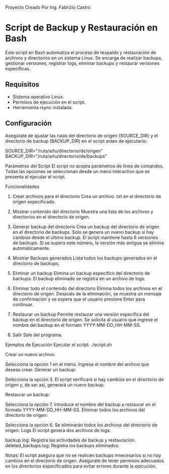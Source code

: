 Proyecto Creado Por Ing. Fabrizio Castro

# Script de Backup y Restauración en Bash

Este script en Bash automatiza el proceso de respaldo y restauración de archivos y directorios en un sistema Linux.
Se encarga de realizar backups, gestionar versiones, registrar logs, eliminar backups y restaurar versiones específicas.

## Requisitos

- Sistema operativo Linux.
- Permisos de ejecución en el script.
- Herramienta rsync instalada.

## Configuración

Asegúrate de ajustar las rutas del directorio de origen (SOURCE_DIR) y el directorio de backup (BACKUP_DIR)
en el script antes de ejecutarlo:

SOURCE_DIR="/ruta/a/tu/directorio/de/origen"
BACKUP_DIR="/ruta/a/tu/directorio/de/backups"

Parámetros del Script
El script no acepta parámetros de línea de comandos.
Todas las opciones se seleccionan desde un menú interactivo que se presenta al ejecutar el script.

Funcionalidades
1. Crear archivos para el directorio
Crea un archivo .txt en el directorio de origen especificado.

2. Mostrar contenido del directorio
Muestra una lista de los archivos y directorios en el directorio de origen.

3. Generar backup del directorio
Crea un backup del directorio de origen en el directorio de backups.
Solo se genera un nuevo backup si hay cambios desde el último backup.
El script mantiene hasta 6 versiones de backups.
Si se supera este número, la versión más antigua se elimina automáticamente.

4. Mostrar Backups generados
Lista todos los backups generados en el directorio de backups.

5. Eliminar un backup
Elimina un backup específico del directorio de backups. El backup eliminado se registra en un archivo de logs.

6. Eliminar todo el contenido del directorio
Elimina todos los archivos en el directorio de origen. Después de la eliminación,
se muestra un mensaje de confirmación y se espera que el usuario presione Enter para continuar.

7. Restaurar un backup
Permite restaurar una versión específica del backup en el directorio de origen.
Se solicita al usuario que ingrese el nombre del backup en el formato YYYY-MM-DD_HH-MM-SS.

8. Salir
Sale del programa.

Ejemplos de Ejecución
Ejecutar el script: ./script.sh

Crear un nuevo archivo:

Selecciona la opción 1 en el menú.
Ingresa el nombre del archivo que deseas crear.
Generar un backup:

Selecciona la opción 3. El script verificará si hay cambios en el directorio de origen y, de ser así,
generará un nuevo backup.

Restaurar un backup:

Selecciona la opción 7.
Introduce el nombre del backup a restaurar en el formato YYYY-MM-DD_HH-MM-SS.
Eliminar todos los archivos del directorio de origen:

Selecciona la opción 6. Se eliminarán todos los archivos del directorio de origen.
Logs
El script genera dos archivos de logs:

backup.log: Registra las actividades de backup y restauración.
deleted_backups.log: Registra los backups eliminados.

Notas:
El script asegura que no se realicen backups innecesarios si no hay cambios en el directorio de origen.
Asegúrate de tener permisos adecuados en los directorios especificados para evitar errores durante la ejecución.
